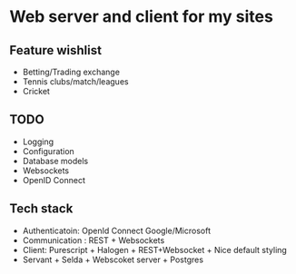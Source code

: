 # Web server and client for my sites

## Feature wishlist

- Betting/Trading exchange
- Tennis clubs/match/leagues
- Cricket

## TODO
- Logging
- Configuration
- Database models
- Websockets
- OpenID Connect

## Tech stack
- Authenticatoin: OpenId Connect Google/Microsoft
- Communication : REST + Websockets
- Client: Purescript + Halogen + REST+Websocket + Nice default styling
- Servant + Selda + Webscoket server + Postgres